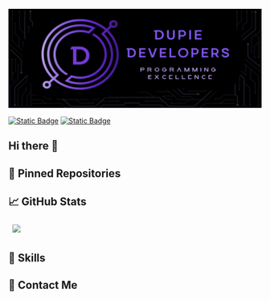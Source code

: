 ![Mariné GitHub Banner](assets/Final_Banner.png)

<a href="https://www.behance.net/marineduplessis">![Static Badge](https://img.shields.io/badge/behance-url?style=for-the-badge&logo=Behance&color=blue)</a>
<a href="https://www.linkedin.com/in/marin%C3%A9-du-plessis-8198a3183/">![Static Badge](https://img.shields.io/badge/LinkedIn-url?style=for-the-badge&logo=linkedIn&color=blue)</a>

## Hi there 👋

## 📌 Pinned Repositories

## 📈 GitHub Stats

<a href="https://github.com/DupieM/duplessismarine_221326_funrun">
  <img align="center" style="margin:0.5rem" src="https://github-readme-stats.vercel.app/api/pin/?username=DupieM&repo=DuPlessisMarine_221326_Final_Project&title_color=ffffff&text_color=c9cacc&icon_color=4AB197&bg_color=1A2B34" />
</a>

## 💼 Skills

## 📧 Contact Me



<!--
**DupieM/DupieM** is a ✨ _special_ ✨ repository because its `README.md` (this file) appears on your GitHub profile.

Here are some ideas to get you started:

- 🔭 I’m currently working on ...
- 🌱 I’m currently learning ...
- 👯 I’m looking to collaborate on ...
- 🤔 I’m looking for help with ...
- 💬 Ask me about ...
- 📫 How to reach me: ...
- 😄 Pronouns: ...
- ⚡ Fun fact: ...
-->
